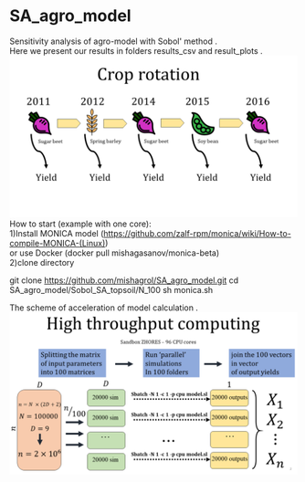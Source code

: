 # SA_agro_model
Sensitivity analysis of agro-model with Sobol' method .  
Here we present our results in folders results_csv and result_plots . 
![Scheme_of_crop_rotation](https://github.com/mishagrol/SA_agro_model/blob/master/Crop_rotaion.png)
How to start (example with one core):  
1)Install MONICA model (https://github.com/zalf-rpm/monica/wiki/How-to-compile-MONICA-(Linux))  
or use Docker (docker pull mishagasanov/monica-beta)  
2)clone directory  

git clone https://github.com/mishagrol/SA_agro_model.git
cd SA_agro_model/Sobol_SA_topsoil/N_100
sh monica.sh

The scheme of acceleration of model calculation . 
![Scheme_of_crop_rotation](https://github.com/mishagrol/SA_agro_model/blob/master/HPC_crop_rotation.png)
